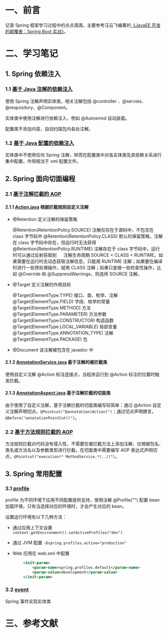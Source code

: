 # 一、前言

记录 Spring 框架学习过程中的点点滴滴，主要参考汪云飞编著的[《JavaEE 开发的颠覆者：Spring Boot 实战》][1]。

# 二、学习笔记

## 1. Spring 依赖注入

### 1.1 [基于 Java 注解的依赖注入](ioc/src/main/java/com/moonspirit/springlearning/ioc/annotationconfig/)

使用 Spring 注解声明实体类，相关注解包括 @controller 、@servies、@respository、@Component。

实体类中使用注解进行依赖注入，例如 @Autowired 自动装载。

配置类不添加内容，自动扫描包内各处注解。

### 1.2 [基于 Java 配置的依赖注入](ioc/src/main/java/com/moonspirit/springlearning/ioc/javaconfig/)

实体类中不使用任何 Spring 注解，转而在配置类中对各实体类及其依赖关系进行集中配置，作用相当于 xml 配置文件。

## 2. Spring 面向切面编程

### 2.1 [基于注解拦截的 AOP](aop/src/main/java/com/moonspirit/springlearning/aop/annotationaop/)

#### 2.1.1 [Action.java](aop/src/main/java/com/moonspirit/springlearning/aop/annotationaop/Action.java) 根据拦截规则自定义注解

- @Retention 定义注解的保留策略

  @Retention(RetentionPolicy.SOURCE)  注解仅存在于源码中，不包含在 class 字节码中
  @Retention(RetentionPolicy.CLASS)   默认的保留策略，注解在 class 字节码中存在，但运行时无法获得
  @Retention(RetentionPolicy.RUNTIME) 注解存在于 class 字节码中，运行时可以通过反射获取到
　
注解生命周期 SOURCE < CLASS < RUNTIME。如果需要在运行时去动态获取注解信息，只能用 RUNTIME 注解；如果要在编译时进行一些预处理操作，就用 CLASS 注解；如果只是做一些检查性操作，比如 @Override 和 @SuppressWarnings，则选用  SOURCE 注解。

- @Target 定义注解的作用目标

  @Target(ElementType.TYPE)             接口、类、枚举、注解
  @Target(ElementType.FIELD)            字段、枚举的常量
  @Target(ElementType.METHOD)           方法
  @Target(ElementType.PARAMETER)        方法参数
  @Target(ElementType.CONSTRUCTOR)      构造函数
  @Target(ElementType.LOCAL_VARIABLE)   局部变量
  @Target(ElementType.ANNOTATION_TYPE)  注解
  @Target(ElementType.PACKAGE)          包

- @Document 该注解被包含在 javadoc 中

#### 2.1.2 [AnnotationService.java](aop/src/main/java/com/moonspirit/springlearning/aop/annotationaop/AnnotationService.java) 基于注解的被拦截类

使用自定义注解 @Action 标注连接点，当程序运行到 @Action 标注的位置时触发拦截。

#### 2.1.3 [AnnotationAspect.java](aop/src/main/java/com/moonspirit/springlearning/aop/annotationaop/AnnotationAspect.java) 基于注解拦截的切面类

由于使用了自定义注解，基于注解拦截的切面类编写较简单：通过 @Action 自定义注解声明切点，`@Pointcut("@annotation(Action)")`；通过切点声明建言，`@Before("annotationPointCut()")`。

### 2.2 [基于方法规则拦截的 AOP](aop/src/main/java/com/moonspirit/springlearning/aop/methodaop/)

方法规则拦截对代码没有侵入性，不需要在被拦截方法上添加注解，仅根据包名、类名或方法名以及参数类型进行拦截，在切面类中需要编写 AOP 表达式声明切点，`@Pointcut("execution(* MethodService.*(..))")`。

## 3. Spring 常用配置

### 3.1 [profile](setting/src/main/java/com/moonspirit/springlearning/setting/profile/)

profile 为不同环境下应用不同配置提供支持，使用注解 @Profile("") 配置 bean 加载环境，只有当选择对应的环境时，才会产生对应的 bean。

设置运行环境有以下几种方法：

- 通过应用上下文设置 `context.getEnvironment().setActiveProfiles("dev")`

- 通过 JVM 配置 `-Dspring.profiles.active="production"`

- Web 应用在 web.xml 中配置

```xml
        <init-param>
            <param-name>spring.profiles.default</param-name>
            <param-value>development</param-value>
        </init-param>
```

### 3.2 [event](setting/src/main/java/com/moonspirit/springlearning/setting/event/)

Spring 事件实现实体类

# 三、参考文献

[1]: https://www.cnblogs.com/yabin/p/6366151.html
